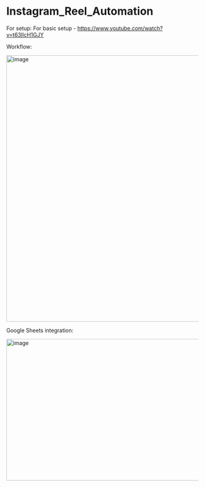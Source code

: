 # Instagram_Reel_Automation

For setup:
For basic setup - https://www.youtube.com/watch?v=t63IlcH1GJY

Workflow:


<img width="1336" height="696" alt="image" src="https://github.com/user-attachments/assets/640382fd-4f69-413d-861e-c54840037566" />


Google Sheets integration:


<img width="1663" height="370" alt="image" src="https://github.com/user-attachments/assets/4f051523-ba97-4a2b-9c47-24547aa1c4d9" />

